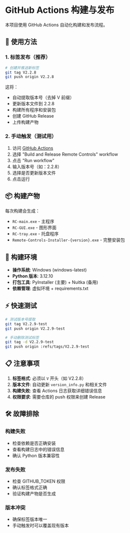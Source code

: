 <!-- @format -->

# GitHub Actions 构建与发布

本项目使用 GitHub Actions 自动化构建和发布流程。

## 🚀 使用方法

### 1. 标签发布（推荐）

```bash
# 创建并推送新标签
git tag V2.2.8
git push origin V2.2.8
```

这将：

-   自动提取版本号（去掉 V 前缀）
-   更新版本文件到 2.2.8
-   构建所有程序和安装包
-   创建 GitHub Release
-   上传构建产物

### 2. 手动触发（测试用）

1. 访问 [GitHub Actions](https://github.com/chen6019/Remote-Controls/actions)
2. 选择 "Build and Release Remote Controls" workflow
3. 点击 "Run workflow"
4. 输入版本号（如：2.2.8）
5. 选择是否更新版本文件
6. 点击运行

## 📦 构建产物

每次构建会生成：

-   `RC-main.exe` - 主程序
-   `RC-GUI.exe` - 图形界面
-   `RC-tray.exe` - 托盘程序
-   `Remote-Controls-Installer-{version}.exe` - 完整安装包

## 🔧 构建环境

-   **操作系统**: Windows (windows-latest)
-   **Python 版本**: 3.12.10
-   **打包工具**: PyInstaller (主要) + Nuitka (备用)
-   **依赖管理**: 虚拟环境 + requirements.txt

## ⚡ 快速测试

```bash
# 测试版本号提取
git tag V2.2.9-test
git push origin V2.2.9-test

# 手动删除测试标签
git tag -d V2.2.9-test
git push origin :refs/tags/V2.2.9-test
```

## 📋 注意事项

1. **标签格式**: 必须以 `V` 开头（如 V2.2.8）
2. **版本文件**: 自动更新 `version_info.py` 和相关文件
3. **构建失败**: 查看 Actions 日志获取详细错误信息
4. **权限要求**: 需要仓库的 push 权限来创建 Release

## 🛠️ 故障排除

### 构建失败

-   检查依赖是否正确安装
-   查看构建日志中的错误信息
-   确认 Python 版本兼容性

### 发布失败

-   检查 GITHUB_TOKEN 权限
-   确认标签格式正确
-   验证构建产物是否生成

### 版本冲突

-   确保标签版本唯一
-   手动触发时可以覆盖现有版本
